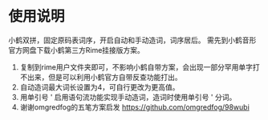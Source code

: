 # 使用说明
小鹤双拼，固定原码表词序，开启自动和手动造词，词序居后。
需先到小鹤音形官方网盘下载小鹤第三方Rime挂接版方案。

1. 复制到rime用户文件夹即可，不影响小鹤自带方案，会出现一部分罕用单字打不出来，但是可以利用小鹤官方自带反查功能打出。
2. 自动造词最大词长设置为4，可自行更改为更高值。
3. 用单引号 ' 启用语句流功能实现手动造词，造词时使用单引号 ' 分词。
4. 谢谢omgredfog的五笔方案启发 https://github.com/omgredfog/98wubi
